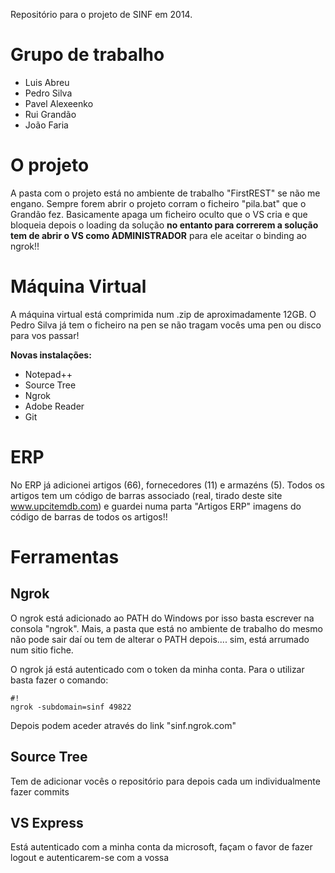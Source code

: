Repositório para o projeto de SINF em 2014.

# Grupo de trabalho #
* Luis Abreu
* Pedro Silva
* Pavel Alexeenko
* Rui Grandão
* João Faria

# O projeto #
A pasta com o projeto está no ambiente de trabalho "FirstREST" se não me engano. Sempre forem abrir o projeto corram o ficheiro "pila.bat" que o Grandão fez. Basicamente apaga um ficheiro oculto que o VS cria e que bloqueia depois o loading da solução **no entanto para correrem a solução tem de abrir o VS como ADMINISTRADOR** para ele aceitar o binding ao ngrok!!

# Máquina Virtual #

A máquina virtual está comprimida num .zip de aproximadamente 12GB.
O Pedro Silva já tem o ficheiro na pen se não tragam vocês uma pen ou disco para vos passar! 

**Novas instalações:**

* Notepad++
* Source Tree
* Ngrok
* Adobe Reader
* Git

# ERP #
No ERP já adicionei artigos (66), fornecedores (11) e armazéns (5).
Todos os artigos tem um código de barras associado (real, tirado deste site www.upcitemdb.com) e guardei numa parta "Artigos ERP" imagens do código de barras de todos os artigos!!


# Ferramentas #

## Ngrok ##
O ngrok está adicionado ao PATH do Windows por isso basta escrever na consola "ngrok". Mais, a pasta que está no ambiente de trabalho do mesmo não pode sair daí ou tem de alterar o PATH depois.... sim, está arrumado num sitio fiche.

O ngrok já está autenticado com o token da minha conta. Para o utilizar basta fazer o comando: 

```
#!
ngrok -subdomain=sinf 49822

```

Depois podem aceder através do link "sinf.ngrok.com"

## Source Tree ##
Tem de adicionar vocês o repositório para depois cada um individualmente fazer commits

## VS Express ##
Está autenticado com a minha conta da microsoft, façam o favor de fazer logout e autenticarem-se com a vossa